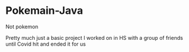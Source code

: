 # Pokemain-Java
Not pokemon

Pretty much just a basic project I worked on in HS with a group of friends until Covid hit and ended it for us
